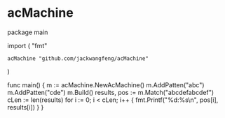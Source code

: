 # acMachine
package main

import (
	"fmt"

	acMachine "github.com/jackwangfeng/acMachine"
)


func main() {
	m := acMachine.NewAcMachine()
	m.AddPatten("abc")
	m.AddPatten("cde")
	m.Build()
	results, pos := m.Match("abcdefabcdef")
	cLen := len(results)
	for i := 0; i < cLen; i++ {
		fmt.Printf("%d:%s\n", pos[i], results[i])
	}
}
